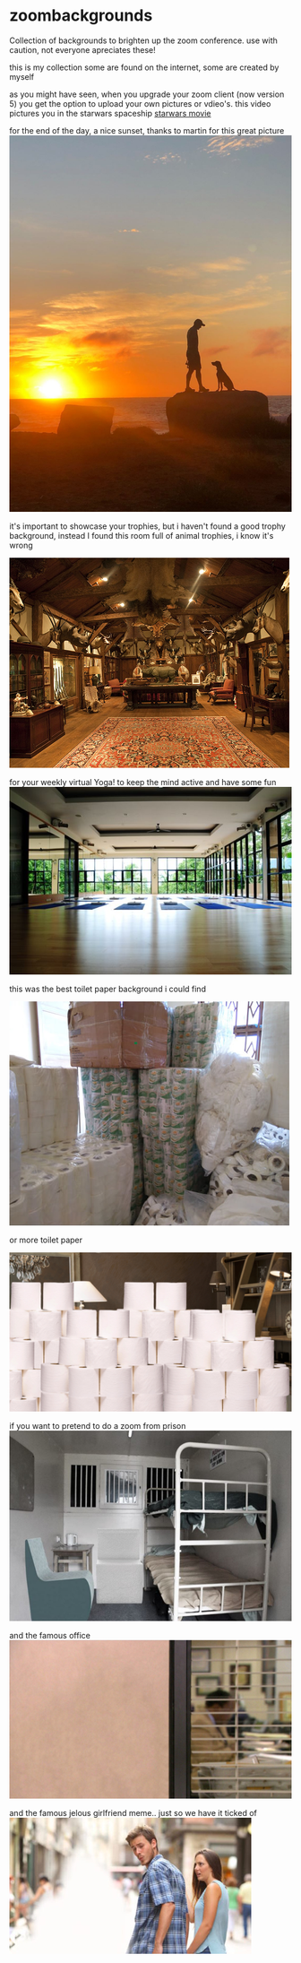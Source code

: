 # zoombackgrounds
Collection of backgrounds to brighten up the zoom conference. 
use with caution, not everyone apreciates these! 

this is my collection some are found on the internet, some are created by myself

as you might have seen, when you upgrade your zoom client (now version 5) you get the option to upload your own pictures or vdieo's.
this video pictures you in the starwars spaceship
[starwars movie](https://github.com/harvthe/zoombackgrounds/blob/master/Animated%20XWing%20Trench%20Run%20Cockpit%20for%20Zoom%20Shortest.mp4)


for the end of the day, a nice sunset, thanks to martin for this great picture
![sunset with dog](94640156_10158518676792386_4867152137777315840_o.jpg)

it's important to showcase your trophies, but i haven't found a good trophy background, instead I found this room
full of animal trophies, i know it's wrong

![your trophys](animal%20room.jpg)

for your weekly virtual Yoga! to keep the mind active and have some fun
![yoga background](yoga2.jpg)


this was the best toilet paper background i could find

![toilet paper](final-toilet-paper-show-in-Uganda.jpg)

or more toilet paper

![more toilet paper ](toiletzoom.png)

if you want to pretend to do a zoom from prison
![prison zoom](prison.jpeg)

and the famous office
![office](office.jpeg)

and the famous jelous girlfriend meme.. just so we have it ticked of
![standard](meme-jealous-girlfriend-background-432x243.jpeg)

